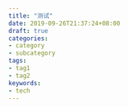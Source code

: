 ```yaml
---
title: "测试"
date: 2019-09-26T21:37:24+08:00
draft: true
categories:
- category
- subcategory
tags:
- tag1
- tag2
keywords:
- tech
---
```


<!--more-->

